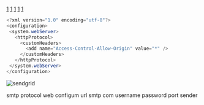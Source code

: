 [1](https://auth0.com/docs/api/authentication#social)
[1](https://stackoverflow.com/questions/7999295/rest-api-authentication)
[1](https://disqus.com/api/docs/auth/)
[1](https://developer.github.com/v3/guides/basics-of-authentication/)
[1](http://developer.okta.com/docs/api/resources/authn.html)


```C#
<?xml version="1.0" encoding="utf-8"?>
<configuration>
 <system.webServer>
   <httpProtocol>
     <customHeaders>
       <add name="Access-Control-Allow-Origin" value="*" />  
     </customHeaders>
   </httpProtocol>
 </system.webServer>
</configuration>
```


![sendgrid](https://cloud.githubusercontent.com/assets/25159667/26448959/e1e1f66a-4160-11e7-9123-1f0bfa35162c.jpg)




smtp protocol web configum 
url smtp  com
username 
password 
port
sender 





